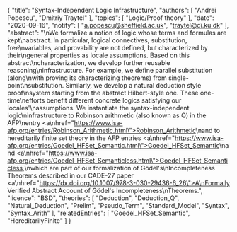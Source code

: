 {
    "title": "Syntax-Independent Logic Infrastructure",
    "authors": [
        "Andrei Popescu",
        "Dmitriy Traytel"
    ],
    "topics": [
        "Logic/Proof theory"
    ],
    "date": "2020-09-16",
    "notify": [
        "a.popescu@sheffield.ac.uk",
        "traytel@di.ku.dk"
    ],
    "abstract": "\nWe formalize a notion of logic whose terms and formulas are kept\nabstract. In particular, logical connectives, substitution, free\nvariables, and provability are not defined, but characterized by their\ngeneral properties as locale assumptions. Based on this abstract\ncharacterization, we develop further reusable reasoning\ninfrastructure. For example, we define parallel substitution (along\nwith proving its characterizing theorems) from single-point\nsubstitution. Similarly, we develop a natural deduction style proof\nsystem starting from the abstract Hilbert-style one. These one-time\nefforts benefit different concrete logics satisfying our locales'\nassumptions.  We instantiate the syntax-independent logic\ninfrastructure to Robinson arithmetic (also known as Q) in the AFP\nentry <a\nhref=\"https://www.isa-afp.org/entries/Robinson_Arithmetic.html\">Robinson_Arithmetic</a>\nand to hereditarily finite set theory in the AFP entries <a\nhref=\"https://www.isa-afp.org/entries/Goedel_HFSet_Semantic.html\">Goedel_HFSet_Semantic</a>\nand <a\nhref=\"https://www.isa-afp.org/entries/Goedel_HFSet_Semanticless.html\">Goedel_HFSet_Semanticless</a>,\nwhich are part of our formalization of G&ouml;del's\nIncompleteness Theorems described in our CADE-27 paper <a\nhref=\"https://dx.doi.org/10.1007/978-3-030-29436-6_26\">A\nFormally Verified Abstract Account of Gödel's Incompleteness\nTheorems</a>.",
    "licence": "BSD",
    "theories": [
        "Deduction",
        "Deduction_Q",
        "Natural_Deduction",
        "Prelim",
        "Pseudo_Term",
        "Standard_Model",
        "Syntax",
        "Syntax_Arith"
    ],
    "relatedEntries": [
        "Goedel_HFSet_Semantic",
        "HereditarilyFinite"
    ]
}